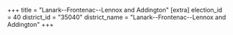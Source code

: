 +++
title = "Lanark--Frontenac--Lennox and Addington"
[extra]
election_id = 40
district_id = "35040"
district_name = "Lanark--Frontenac--Lennox and Addington"
+++
